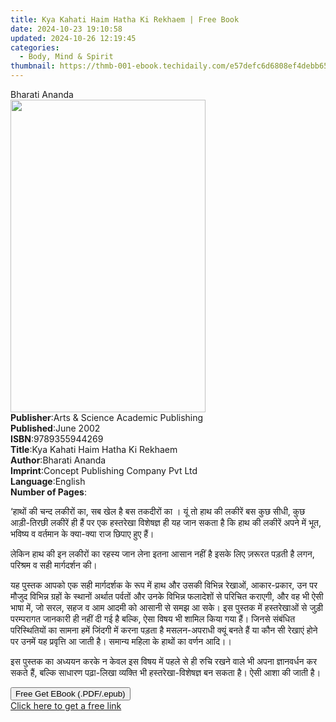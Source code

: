 ```yaml
---
title: Kya Kahati Haim Hatha Ki Rekhaem | Free Book
date: 2024-10-23 19:10:58
updated: 2024-10-26 12:19:45
categories:
  - Body, Mind & Spirit
thumbnail: https://thmb-001-ebook.techidaily.com/e57defc6d6808ef4debb651f21f5cec92f91d53b10d251aede2ec8aea832eb16.jpg
---
```

<main id="book-container">
  <div class="flex flex-col">
    <div class="book-brief flex-1 py-6 px-4 sm:p-6 md:py-10 md:px-8">
      <!-- brief-->
      <div class="book-brief-main">Bharati Ananda</div>
    </div>
    <div
      class="book-meta-info flex-1 grid gap-4 col-start-1 col-end-3 row-start-1 sm:mb-6 sm:grid-cols-4 lg:gap-6 lg:col-start-2 lg:row-end-6 lg:row-span-6 lg:mb-0"
    >
      <div
        class="book-meta-info-left place-content-center mt-4 p-4 text-sm leading-6 col-start-2 col-span-2 dark:text-slate-400"
      >
        <img
          class="w-full h-500 object-cover rounded-lg sm:h-255 sm:col-span-2 lg:col-span-full"
          src="https://img-001-ebook.techidaily.com/76889b2190b90cf1dfcf09506d3ccf8f537f0eaf4e15b0a0941aedf48dfcb535.jpg"
          alt=""
          width="312"
          height="500"
        />
      </div>
      <div
        class="book-meta-info-right mt-2 col-start-1 row-start-2 col-span-3 self-center"
      >
        <!-- meta data  -->
        <div class="flex flex-col px-4 md:px-8">
          <div class="flex-1">
            <strong>Publisher</strong>:<span class="px-2"
              >Arts &amp; Science Academic Publishing</span
            >
          </div>
          <div class="flex-1">
            <strong>Published</strong>:<span class="px-2">June 2002</span>
          </div>
          <div class="flex-1">
            <strong>ISBN</strong>:<span class="px-2">9789355944269</span>
          </div>
          <div class="flex-1">
            <strong>Title</strong>:<span class="px-2"
              >Kya Kahati Haim Hatha Ki Rekhaem</span
            >
          </div>
          <div class="flex-1">
            <strong>Author</strong>:<span class="px-2">Bharati Ananda</span>
          </div>
          <div class="flex-1">
            <strong>Imprint</strong>:<span class="px-2"
              >Concept Publishing Company Pvt Ltd</span
            >
          </div>
          <div class="flex-1">
            <strong>Language</strong>:<span class="px-2">English</span>
          </div>
          <div class="flex-1">
            <strong>Number of Pages</strong>:<span class="px-2"></span>
          </div>
        </div>
      </div>
    </div>
    <div class="book-description flex-1 py-6 px-4 sm:p-6 md:py-10 md:px-8">
      <div class="book-description-main">
        <div accordion-content="" id="description">
          <p>
            ‘हाथों की चन्द लकीरों का, सब खेल है बस तकदीरों का । यूं तो हाथ की
            लकीरें बस कुछ सीधी, कुछ आड़ी-तिरछी लकीरें ही हैं पर एक हस्तरेखा
            विशेषज्ञ ही यह जान सकता है कि हाथ की लकीरें अपने में भूत, भविष्य व
            वर्तमान के क्या-क्या राज छिपाए हुए हैं।
          </p>
          <p></p>
          <p>
            लेकिन हाथ की इन लकीरों का रहस्य जान लेना इतना आसान नहीं है इसके लिए
            ज़रूरत पड़ती है लगन, परिश्रम व सही मार्गदर्शन की।
          </p>
          <p></p>
          <p>
            यह पुस्तक आपको एक सही मार्गदर्शक के रूप में हाथ और उसकी विभिन्न
            रेखाओं, आकार-प्रकार, उन पर मौजुद विभिन्न ग्रहों के स्थानों अर्थात
            पर्वतों और उनके विभिन्न फलादेशों से परिचित कराएगी, और वह भी ऐसी भाषा
            में, जो सरल, सहज व आम आदमी को आसानी से समझ आ सके। इस पुस्तक में
            हस्तरेखाओं से जुड़ी परम्परागत जानकारी ही नहीं दी गई है बल्कि, ऐसा
            विषय भी शामिल किया गया हैं। जिनसे संबंधित परिस्थितियों का सामना हमें
            जिंदगी में करना पड़ता है मसलन-अपराधी क्यूं बनते हैं या कौन सी रेखाएं
            होने पर उनमें यह प्रवृत्ति आ जाती है। समान्य महिला के हाथों का वर्णन
            आदि।।
          </p>
          <p></p>
          <p>
            इस पुस्तक का अध्ययन करके न केवल इस विषय में पहले से ही रुचि रखने
            वाले भी अपना ज्ञानवर्धन कर सकते हैं, बल्कि साधारण पढ़ा-लिखा व्यक्ति
            भी हस्तरेखा-विशेषज्ञ बन सकता है। ऐसी आशा की जाती है।
          </p>
        </div>
        <div class="accordion-fader"></div>
      </div>
    </div>
    <div class="book-excerpts flex-1 py-6 px-4 sm:p-6 md:py-10 md:px-8"></div>
    <div
      class="book-about-author flex-1 py-6 px-4 sm:p-6 md:py-10 md:px-8"
    ></div>
    <div class="book-free-get flex-1 py-6 px-4 sm:p-6 md:py-10 md:px-8">
      <button
        id="btn-free-get"
        class="bg-blue-500 hover:bg-blue-700 text-white font-bold py-2 px-4 rounded"
      >
        Free Get EBook (.PDF/.epub)
      </button>
      <div id="countdown-display" class="px-2 text-lg mt-2"></div>
      <a
        id="free-link"
        class="hidden bg-blue-500 hover:bg-blue-700 text-white font-bold py-2 px-4 rounded"
        href="https://www.ebooks.com/en-us/book/210794129/kya-kahati-haim-hatha-ki-rekhaem/bharati-ananda/"
        target="_blank"
        >Click here to get a free link</a
      >
    </div>
    <script>
      let countdownTime = 0;
      let countdownInterval = null;
      document
        .getElementById('btn-free-get')
        .addEventListener('click', startCountdown);
      function startCountdown() {
        countdownTime = new Date().getTime() + 60000 * 3;
        countdownInterval = setInterval(updateCountdown, 1000);
        document.getElementById('btn-free-get').disabled = true;
        document
          .getElementById('btn-free-get')
          .classList.add('bg-gray-500', 'cursor-not-allowed');
      }
      function updateCountdown() {
        let currentTime = new Date().getTime();
        let timeLeft = countdownTime - currentTime;
        let secondsLeft = Math.floor(timeLeft / 1000);
        document.getElementById('countdown-display').innerHTML =
          `Remaining time: ${secondsLeft} seconds.`;
        if (secondsLeft <= 0) {
          clearInterval(countdownInterval);
          document.getElementById('btn-free-get').classList.add('hidden');
          document.getElementById('free-link').classList.remove('hidden');
          document.getElementById('countdown-display').innerHTML = '';
        }
      }
    </script>
  </div>
</main>
